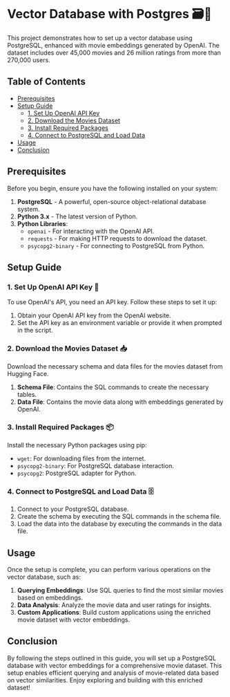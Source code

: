 # Vector Database with Postgres 🗃️🚀

This project demonstrates how to set up a vector database using PostgreSQL, enhanced with movie embeddings generated by OpenAI. The dataset includes over 45,000 movies and 26 million ratings from more than 270,000 users.

## Table of Contents
- [Prerequisites](#prerequisites)
- [Setup Guide](#setup-guide)
  - [1. Set Up OpenAI API Key](#1-set-up-openai-api-key-)
  - [2. Download the Movies Dataset](#2-download-the-movies-dataset-)
  - [3. Install Required Packages](#3-install-required-packages-)
  - [4. Connect to PostgreSQL and Load Data](#4-connect-to-postgresql-and-load-data-)
- [Usage](#usage)
- [Conclusion](#conclusion)

## Prerequisites

Before you begin, ensure you have the following installed on your system:

1. **PostgreSQL** - A powerful, open-source object-relational database system.
2. **Python 3.x** - The latest version of Python.
3. **Python Libraries**:
   - `openai` - For interacting with the OpenAI API.
   - `requests` - For making HTTP requests to download the dataset.
   - `psycopg2-binary` - For connecting to PostgreSQL from Python.

## Setup Guide

### 1. Set Up OpenAI API Key 🔑

To use OpenAI's API, you need an API key. Follow these steps to set it up:

1. Obtain your OpenAI API key from the OpenAI website.
2. Set the API key as an environment variable or provide it when prompted in the script.

### 2. Download the Movies Dataset 📥

Download the necessary schema and data files for the movies dataset from Hugging Face.

1. **Schema File**: Contains the SQL commands to create the necessary tables.
2. **Data File**: Contains the movie data along with embeddings generated by OpenAI.

### 3. Install Required Packages 📦

Install the necessary Python packages using pip:

- `wget`: For downloading files from the internet.
- `psycopg2-binary`: For PostgreSQL database interaction.
- `psycopg2`: PostgreSQL adapter for Python.

### 4. Connect to PostgreSQL and Load Data 🗄️

1. Connect to your PostgreSQL database.
2. Create the schema by executing the SQL commands in the schema file.
3. Load the data into the database by executing the commands in the data file.

## Usage

Once the setup is complete, you can perform various operations on the vector database, such as:

1. **Querying Embeddings**: Use SQL queries to find the most similar movies based on embeddings.
2. **Data Analysis**: Analyze the movie data and user ratings for insights.
3. **Custom Applications**: Build custom applications using the enriched movie dataset with vector embeddings.

## Conclusion

By following the steps outlined in this guide, you will set up a PostgreSQL database with vector embeddings for a comprehensive movie dataset. This setup enables efficient querying and analysis of movie-related data based on vector similarities. Enjoy exploring and building with this enriched dataset!

